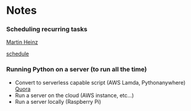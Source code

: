 # Notes

### Scheduling recurring tasks
[Martin Heinz](https://martinheinz.dev/blog/39)

[schedule](https://schedule.readthedocs.io/en/stable/)

### Running Python on a server (to run all the time)
- Convert to serverless capable script (AWS Lamda, Pythonanywhere) [Quora](https://www.quora.com/How-do-I-keep-a-Python-script-running-24-7-without-leaving-my-computer-continuously-on)
- Run a server on the cloud (AWS instance, etc...)
- Run a server locally (Raspberry Pi)
